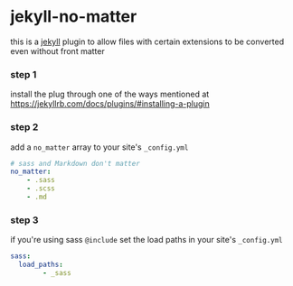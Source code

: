 jekyll-no-matter
================

this is a [jekyll](https://jekyllrb.com) plugin to allow files with certain
extensions to be converted even without front matter

### step 1

install the plug through one of the ways mentioned at
https://jekyllrb.com/docs/plugins/#installing-a-plugin

### step 2

add a `no_matter` array to your site's `_config.yml`

```yml
# sass and Markdown don't matter
no_matter:
	- .sass
	- .scss
	- .md
```

### step 3

if you're using sass `@include` set the load paths in your site's `_config.yml`

```yml
sass:
  load_paths:
		- _sass
```
